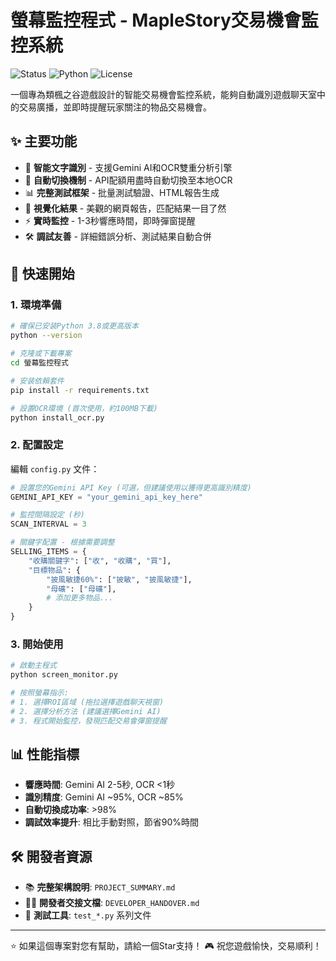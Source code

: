 # 螢幕監控程式 - MapleStory交易機會監控系統

![Status](https://img.shields.io/badge/Status-Production%20Ready-green)
![Python](https://img.shields.io/badge/Python-3.8%2B-blue)
![License](https://img.shields.io/badge/License-MIT-blue)

一個專為類楓之谷遊戲設計的智能交易機會監控系統，能夠自動識別遊戲聊天室中的交易廣播，並即時提醒玩家關注的物品交易機會。

## ✨ 主要功能

- 🎯 **智能文字識別** - 支援Gemini AI和OCR雙重分析引擎
- 🔄 **自動切換機制** - API配額用盡時自動切換至本地OCR
- 📊 **完整測試框架** - 批量測試驗證、HTML報告生成
- 🎨 **視覺化結果** - 美觀的網頁報告，匹配結果一目了然
- ⚡ **實時監控** - 1-3秒響應時間，即時彈窗提醒
- 🛠️ **調試友善** - 詳細錯誤分析、測試結果自動合併

## 🚀 快速開始

### 1. 環境準備

```bash
# 確保已安装Python 3.8或更高版本
python --version

# 克隆或下載專案
cd 螢幕監控程式

# 安装依賴套件
pip install -r requirements.txt

# 設置OCR環境 (首次使用，約100MB下載)
python install_ocr.py
```

### 2. 配置設定

編輯 `config.py` 文件：

```python
# 設置您的Gemini API Key (可選，但建議使用以獲得更高識別精度)
GEMINI_API_KEY = "your_gemini_api_key_here"

# 監控間隔設定 (秒)
SCAN_INTERVAL = 3

# 關鍵字配置 - 根據需要調整
SELLING_ITEMS = {
    "收購關鍵字": ["收", "收購", "買"],
    "目標物品": {
        "披風敏捷60%": ["披敏", "披風敏捷"],
        "母礦": ["母礦"],
        # 添加更多物品...
    }
}
```

### 3. 開始使用

```bash
# 啟動主程式
python screen_monitor.py

# 按照螢幕指示:
# 1. 選擇ROI區域 (拖拉選擇遊戲聊天視窗)
# 2. 選擇分析方法 (建議選擇Gemini AI)
# 3. 程式開始監控，發現匹配交易會彈窗提醒
```

## 📊 性能指標

- **響應時間**: Gemini AI 2-5秒, OCR <1秒
- **識別精度**: Gemini AI ~95%, OCR ~85%  
- **自動切換成功率**: >98%
- **調試效率提升**: 相比手動對照，節省90%時間

## 🛠️ 開發者資源

- 📚 **完整架構說明**: `PROJECT_SUMMARY.md`
- 👨‍💻 **開發者交接文檔**: `DEVELOPER_HANDOVER.md`  
- 🧪 **測試工具**: `test_*.py` 系列文件

---

⭐ 如果這個專案對您有幫助，請給一個Star支持！
🎮 祝您遊戲愉快，交易順利！
